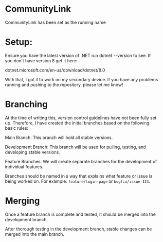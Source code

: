 # CommunityLink
CommunityLink has been set as the running name

# Setup:

Ensure you have the latest version of .NET
run dotnet --version to see. If you don't have version 8 get it <a src="dotnet.microsoft.com/en-us/download/dotnet/8.0">here</a>:

dotnet.microsoft.com/en-us/download/dotnet/8.0

With that, I got it to work on my secondary device. If you have any problems running and pushing to the repository, please let me know!

# Branching

At the time of writing this, version control guidelines have not been fully set up. Therefore, I have created the initial branches based on the following basic rules:

Main Branch: This branch will hold all stable versions.

Development Branch: This branch will be used for pulling, testing, and developing stable versions.

Feature Branches: We will create separate branches for the development of individual features.

Branches should be named in a way that explains what feature or issue is being worked on. For example: `feature/login-page` or `bugfix/issue-123`.

# Merging

Once a feature branch is complete and tested, it should be merged into the development branch.

After thorough testing in the development branch, stable changes can be merged into the main branch.